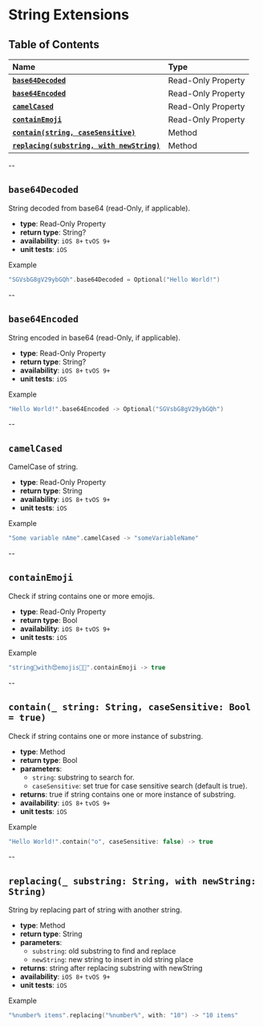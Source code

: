 # String Extensions


## Table of Contents
| Name | Type |
|:--- | :--- |
| [**`base64Decoded`**](#base64decoded) | Read-Only Property |
| [**`base64Encoded`**](#base64encoded) | Read-Only Property |
| [**`camelCased`**](#camelcased) | Read-Only Property |
| [**`containEmoji`**](#containemoji) | Read-Only Property |
| [**`contain(string, caseSensitive)`**](#contain_-string-string-casesensitive-bool--true) | Method | 8+ | 9+ | NA | NA|
| [**`replacing(substring, with newString)`**](#replacing_-substring-string-with-newstring-string) | Method | 8+ | 9+ | NA | NA|

--

## `base64Decoded`
String decoded from base64 (read-Only, if applicable).

 - **type**: Read-Only Property
 - **return type**: String?
 - **availability**: `iOS 8+` `tvOS 9+`
 - **unit tests**: `iOS`

Example

```swift
"SGVsbG8gV29ybGQh".base64Decoded = Optional("Hello World!")
```

--

## `base64Encoded`
String encoded in base64 (read-Only, if applicable).

 - **type**: Read-Only Property
 - **return type**: String?
 - **availability**: `iOS 8+` `tvOS 9+`
 - **unit tests**: `iOS`

Example

```swift
"Hello World!".base64Encoded -> Optional("SGVsbG8gV29ybGQh")
```

--

## `camelCased`
CamelCase of string.

 - **type**: Read-Only Property
 - **return type**: String
 - **availability**: `iOS 8+` `tvOS 9+`
 - **unit tests**: `iOS`

Example

```swift
"Some variable nAme".camelCased -> "someVariableName"
```

--

## `containEmoji`
Check if string contains one or more emojis.

 - **type**: Read-Only Property
 - **return type**: Bool
 - **availability**: `iOS 8+` `tvOS 9+`
 - **unit tests**: `iOS`

Example

```swift
"string👨‍with😍emojis✊🏿".containEmoji -> true
```

--

## `contain(_ string: String, caseSensitive: Bool = true)`
Check if string contains one or more instance of substring.

 - **type**: Method
 - **return type**: Bool
 - **parameters**:
   - `string`: substring to search for.
   - `caseSensitive`: set true for case sensitive search (default is true).
 - **returns**: true if string contains one or more instance of substring.
 - **availability**: `iOS 8+` `tvOS 9+`
 - **unit tests**: `iOS`

Example

```swift
"Hello World!".contain("o", caseSensitive: false) -> true
```

--

## `replacing(_ substring: String, with newString: String)`
String by replacing part of string with another string.

 - **type**: Method
 - **return type**: String
 - **parameters**:
   - `substring`: old substring to find and replace
   - `newString`: new string to insert in old string place
 - **returns**: string after replacing substring with newString
 - **availability**: `iOS 8+` `tvOS 9+`
 - **unit tests**: `iOS`

Example

```swift
"%number% items".replacing("%number%", with: "10") -> "10 items"
```

